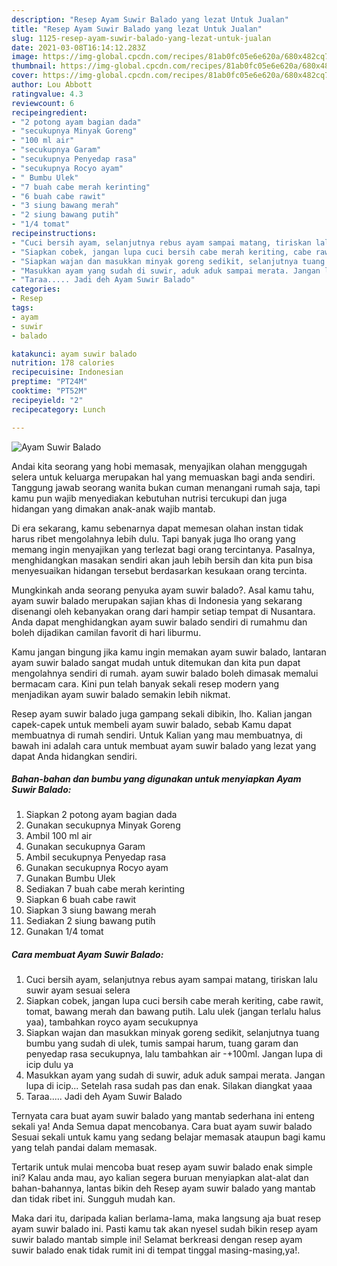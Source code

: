```yaml
---
description: "Resep Ayam Suwir Balado yang lezat Untuk Jualan"
title: "Resep Ayam Suwir Balado yang lezat Untuk Jualan"
slug: 1125-resep-ayam-suwir-balado-yang-lezat-untuk-jualan
date: 2021-03-08T16:14:12.283Z
image: https://img-global.cpcdn.com/recipes/81ab0fc05e6e620a/680x482cq70/ayam-suwir-balado-foto-resep-utama.jpg
thumbnail: https://img-global.cpcdn.com/recipes/81ab0fc05e6e620a/680x482cq70/ayam-suwir-balado-foto-resep-utama.jpg
cover: https://img-global.cpcdn.com/recipes/81ab0fc05e6e620a/680x482cq70/ayam-suwir-balado-foto-resep-utama.jpg
author: Lou Abbott
ratingvalue: 4.3
reviewcount: 6
recipeingredient:
- "2 potong ayam bagian dada"
- "secukupnya Minyak Goreng"
- "100 ml air"
- "secukupnya Garam"
- "secukupnya Penyedap rasa"
- "secukupnya Rocyo ayam"
- " Bumbu Ulek"
- "7 buah cabe merah kerinting"
- "6 buah cabe rawit"
- "3 siung bawang merah"
- "2 siung bawang putih"
- "1/4 tomat"
recipeinstructions:
- "Cuci bersih ayam, selanjutnya rebus ayam sampai matang, tiriskan lalu suwir ayam sesuai selera"
- "Siapkan cobek, jangan lupa cuci bersih cabe merah keriting, cabe rawit, tomat, bawang merah dan bawang putih. Lalu ulek (jangan terlalu halus yaa), tambahkan royco ayam secukupnya"
- "Siapkan wajan dan masukkan minyak goreng sedikit, selanjutnya tuang bumbu yang sudah di ulek, tumis sampai harum, tuang garam dan penyedap rasa secukupnya, lalu tambahkan air -+100ml. Jangan lupa di icip dulu ya"
- "Masukkan ayam yang sudah di suwir, aduk aduk sampai merata. Jangan lupa di icip... Setelah rasa sudah pas dan enak. Silakan diangkat yaaa"
- "Taraa..... Jadi deh Ayam Suwir Balado"
categories:
- Resep
tags:
- ayam
- suwir
- balado

katakunci: ayam suwir balado 
nutrition: 178 calories
recipecuisine: Indonesian
preptime: "PT24M"
cooktime: "PT52M"
recipeyield: "2"
recipecategory: Lunch

---
```



![Ayam Suwir Balado](https://img-global.cpcdn.com/recipes/81ab0fc05e6e620a/680x482cq70/ayam-suwir-balado-foto-resep-utama.jpg)

Andai kita seorang yang hobi memasak, menyajikan olahan menggugah selera untuk keluarga merupakan hal yang memuaskan bagi anda sendiri. Tanggung jawab seorang  wanita bukan cuman menangani rumah saja, tapi kamu pun wajib menyediakan kebutuhan nutrisi tercukupi dan juga hidangan yang dimakan anak-anak wajib mantab.

Di era  sekarang, kamu sebenarnya dapat memesan olahan instan tidak harus ribet mengolahnya lebih dulu. Tapi banyak juga lho orang yang memang ingin menyajikan yang terlezat bagi orang tercintanya. Pasalnya, menghidangkan masakan sendiri akan jauh lebih bersih dan kita pun bisa menyesuaikan hidangan tersebut berdasarkan kesukaan orang tercinta. 



Mungkinkah anda seorang penyuka ayam suwir balado?. Asal kamu tahu, ayam suwir balado merupakan sajian khas di Indonesia yang sekarang disenangi oleh kebanyakan orang dari hampir setiap tempat di Nusantara. Anda dapat menghidangkan ayam suwir balado sendiri di rumahmu dan boleh dijadikan camilan favorit di hari liburmu.

Kamu jangan bingung jika kamu ingin memakan ayam suwir balado, lantaran ayam suwir balado sangat mudah untuk ditemukan dan kita pun dapat mengolahnya sendiri di rumah. ayam suwir balado boleh dimasak memalui bermacam cara. Kini pun telah banyak sekali resep modern yang menjadikan ayam suwir balado semakin lebih nikmat.

Resep ayam suwir balado juga gampang sekali dibikin, lho. Kalian jangan capek-capek untuk membeli ayam suwir balado, sebab Kamu dapat membuatnya di rumah sendiri. Untuk Kalian yang mau membuatnya, di bawah ini adalah cara untuk membuat ayam suwir balado yang lezat yang dapat Anda hidangkan sendiri.

<!--inarticleads1-->

##### Bahan-bahan dan bumbu yang digunakan untuk menyiapkan Ayam Suwir Balado:

1. Siapkan 2 potong ayam bagian dada
1. Gunakan secukupnya Minyak Goreng
1. Ambil 100 ml air
1. Gunakan secukupnya Garam
1. Ambil secukupnya Penyedap rasa
1. Gunakan secukupnya Rocyo ayam
1. Gunakan  Bumbu Ulek
1. Sediakan 7 buah cabe merah kerinting
1. Siapkan 6 buah cabe rawit
1. Siapkan 3 siung bawang merah
1. Sediakan 2 siung bawang putih
1. Gunakan 1/4 tomat




<!--inarticleads2-->

##### Cara membuat Ayam Suwir Balado:

1. Cuci bersih ayam, selanjutnya rebus ayam sampai matang, tiriskan lalu suwir ayam sesuai selera
1. Siapkan cobek, jangan lupa cuci bersih cabe merah keriting, cabe rawit, tomat, bawang merah dan bawang putih. Lalu ulek (jangan terlalu halus yaa), tambahkan royco ayam secukupnya
1. Siapkan wajan dan masukkan minyak goreng sedikit, selanjutnya tuang bumbu yang sudah di ulek, tumis sampai harum, tuang garam dan penyedap rasa secukupnya, lalu tambahkan air -+100ml. Jangan lupa di icip dulu ya
1. Masukkan ayam yang sudah di suwir, aduk aduk sampai merata. Jangan lupa di icip... Setelah rasa sudah pas dan enak. Silakan diangkat yaaa
1. Taraa..... Jadi deh Ayam Suwir Balado




Ternyata cara buat ayam suwir balado yang mantab sederhana ini enteng sekali ya! Anda Semua dapat mencobanya. Cara buat ayam suwir balado Sesuai sekali untuk kamu yang sedang belajar memasak ataupun bagi kamu yang telah pandai dalam memasak.

Tertarik untuk mulai mencoba buat resep ayam suwir balado enak simple ini? Kalau anda mau, ayo kalian segera buruan menyiapkan alat-alat dan bahan-bahannya, lantas bikin deh Resep ayam suwir balado yang mantab dan tidak ribet ini. Sungguh mudah kan. 

Maka dari itu, daripada kalian berlama-lama, maka langsung aja buat resep ayam suwir balado ini. Pasti kamu tak akan nyesel sudah bikin resep ayam suwir balado mantab simple ini! Selamat berkreasi dengan resep ayam suwir balado enak tidak rumit ini di tempat tinggal masing-masing,ya!.

